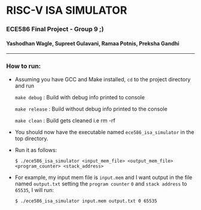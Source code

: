 # RISC-V ISA SIMULATOR
### ECE586 Final Project - Group 9 ;)
#### Yashodhan Wagle, Supreet Gulavani, Ramaa Potnis, Preksha Gandhi
----------------------------------------------------------------------
### How to run:
- Assuming you have GCC and Make installed, `cd` to the project directory and run
    
    `make debug` : Build with debug info printed to console

    `make release` : Build without debug info printed to the console
    
    `make clean`   : Build gets cleaned i.e rm -rf

- You should now have the executable named `ece586_isa_simulator` in the top directory.
- Run it as follows:

    ```$ ./ece586_isa_simulator <input_mem_file> <output_mem_file> <program_counter> <stack_address>```

- For example, my input mem file is `input.mem` and I want output in the file named `output.txt` setting the `program counter` `0` and `stack address` to `65535`, I will run:

    ```$ ./ece586_isa_simulator input.mem output.txt 0 65535 ```
